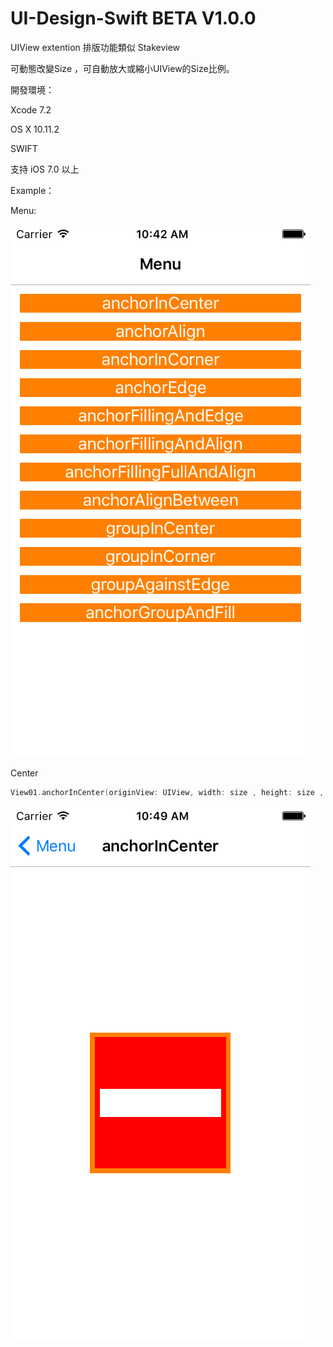# UI-Design-Swift BETA V1.0.0

UIView extention 排版功能類似 Stakeview

可動態改變Size ，可自動放大或縮小UIView的Size比例。

開發環境：

Xcode 7.2

OS X 10.11.2

SWIFT

支持 iOS 7.0 以上

Example：

Menu:

![Center](Screenshots/menu.png)

Center
```swift 
View01.anchorInCenter(originView: UIView, width: size , height: size , autoscall: true )
```


![Center](Screenshots/center.png)



